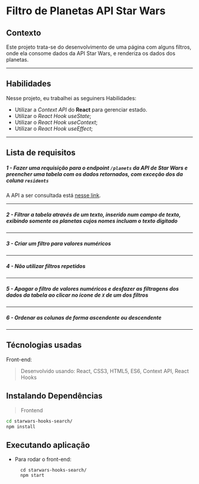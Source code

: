 # Filtro de Planetas API Star Wars

## Contexto
Este projeto trata-se do desenvolvimento de uma página com alguns filtros, onde ela consome dados da API Star Wars, e renderiza os dados dos planetas.

---
## Habilidades

Nesse projeto, eu trabalhei as seguiners Habilidades:

* Utilizar a _Context API_ do **React** para gerenciar estado.
* Utilizar o _React Hook useState_;
* Utilizar o _React Hook useContext_;
* Utilizar o _React Hook useEffect_;

---

## Lista de requisitos

##### 1 - Fazer uma requisição para o endpoint `/planets` da API de Star Wars e preencher uma tabela com os dados retornados, com exceção dos da coluna `residents`

A API a ser consultada está [nesse link](https://swapi-trybe.herokuapp.com/api/planets/).

---
##### 2 - Filtrar a tabela através de um texto, inserido num *campo de texto*, exibindo somente os planetas cujos nomes incluam o texto digitado
---
##### 3 - Criar um filtro para valores numéricos
---
##### 4 - Não utilizar filtros repetidos
---
##### 5 - Apagar o filtro de valores numéricos e desfazer as filtragens dos dados da tabela ao clicar no ícone de `X` de um dos filtros
---
##### 6 - Ordenar as colunas de forma ascendente ou descendente
---
## Técnologias usadas

Front-end:
> Desenvolvido usando: React, CSS3, HTML5, ES6, Context API, React Hooks

## Instalando Dependências
> Frontend
```bash
cd starwars-hooks-search/
npm install
``` 
## Executando aplicação

* Para rodar o front-end:
  ```
    cd starwars-hooks-search/
    npm start
  ```
